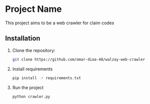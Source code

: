 # Project Name

This project aims to be a web crawler for claim codes 

## Installation

1. Clone the repository:

   ```bash
   git clone https://github.com/omar-diaa-48/walzay-web-crawler

2. Install requirements
    ```bash
    pip install -r requirements.txt

2. Run the project
    ```bash
    python crawler.py